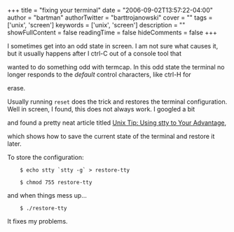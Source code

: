 +++
title = "fixing your terminal"
date = "2006-09-02T13:57:22-04:00"
author = "bartman"
authorTwitter = "barttrojanowski"
cover = ""
tags = ['unix', 'screen']
keywords = ['unix', 'screen']
description = ""
showFullContent = false
readingTime = false
hideComments = false
+++

I sometimes get into an odd state in screen.  I am not sure what causes it, but it usually happens after I ctrl-C out of a console tool that

wanted to do something odd with termcap.  In this odd state the terminal no longer responds to the *default* control characters, like ctrl-H for 

erase.  



Usually running `reset` does the trick and restores the terminal configuration.  Well in screen, I found, this does not always work.  I googled a bit 

and found a pretty neat article titled [Unix Tip: Using stty to Your Advantage](http://open.itworld.com/5040/nls_unix_usingsetty_060223/page_1.html),

which shows how to save the current state of the terminal and restore it later.



To store the configuration:



        $ echo stty `stty -g` > restore-tty

        $ chmod 755 restore-tty 



and when things mess up...



        $ ./restore-tty



It fixes my problems.

